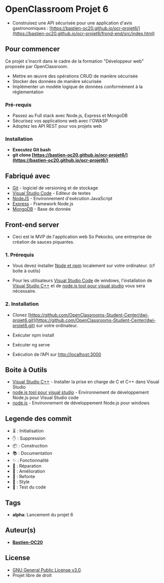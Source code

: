 # OpenClassroom Projet 6

- Construisez une API sécurisée pour une application d'avis gastronomiques : [https://bastien-oc20.github.io/ocr-projet6/](https://bastien-oc20.github.io/ocr-projet6/frond-end/src/index.html)

## Pour commencer

Ce projet s'inscrit dans le cadre de la formation "Développeur web" proposée par OpenClassroom.

- Mettre en œuvre des opérations CRUD de manière sécurisée
- Stocker des données de manière sécurisée
- Implémenter un modèle logique de données conformément à la réglementation

### Pré-requis

- Passez au Full stack avec Node.js, Express et MongoDB
- Sécurisez vos applications web avec l'OWASP
- Adoptez les API REST pour vos projets web

### Installation

- **Executez Git bash**
- **git clone [https://bastien-oc20.github.io/ocr-projet6/](https://bastien-oc20.github.io/ocr-projet6/)**

## Fabriqué avec

- [Git](https://git-scm.com/download/win) - logiciel de versioning et de stockage
- [Visual Studio Code](https://code.visualstudio.com/) - Editeur de textes
- [NodeJS](https://nodejs.org/fr/) - Environnement d'exécution JavaScript
- [Express](https://expressjs.com/fr/) - Framework Node.js
- [MongoDB](https://www.mongodb.com/fr) - Base de donnée

## Front-end server

- Ceci est le MVP de l'application web So Pekocko, une entreprise de création de sauces piquantes.

### 1. Prérequis

- Vous devez installer [Node et npm](https://visualstudio.microsoft.com/fr/vs/features/node-js/) localement sur votre ordinateur.
  (cf boite à outils)

- Pour les utilisateurs [Visual Studio Code](https://code.visualstudio.com/) de windows, l'installation de [Visual Studio C++](https://docs.microsoft.com/fr-fr/cpp/build/vscpp-step-0-installation?view=vs-2019#:~:text=Open%20the%20program%20from%20the,Visual%20C%2B%2B%20components%20to%20install.) et de [node.js tool pour visual studio](https://visualstudio.microsoft.com/fr/vs/features/node-js/) vous sera nécessaire.

### 2. Installation

- Clonez [https://github.com/OpenClassrooms-Student-Center/dwj-projet6.git](https://github.com/OpenClassrooms-Student-Center/dwj-projet6.git) sur votre ordinateur.

- Exécuter npm install
- Exécuter ng serve
- Exécution de l’API sur [http://localhost:3000](http://localhost:3000)

## Boite à Outils

- [Visual Studio C++](https://docs.microsoft.com/fr-fr/cpp/build/vscpp-step-0-installation?view=vs-2019#:~:text=Open%20the%20program%20from%20the,Visual%20C%2B%2B%20components%20to%20install.) - Installer la prise en charge de C et C++ dans Visual Studio
- [node.js tool pour visual studio](https://visualstudio.microsoft.com/fr/vs/features/node-js/) - Environnement de développement Node.js pour Visual Studio code
- [node.js](https://blog.lesieur.name/installer-et-utiliser-nodejs-sous-windows/) - Environnement de développement Node.js pour windows

## Legende des commit

- ⏳ : Initialisation
- ✋ : Suppression
- 📦 : Construction
- 📚 : Documentation
- ✨ : Fonctionnalité
- 🐛 : Réparation
- 🚀 : Amélioration
- 🔨 : Refonte
- 🎨 : Style
- 🔬 : Test du code

## Tags

- **alpha**: Lancement du projet 6

## Auteur(s)

- [**Bastien-OC20**](https://github.com/Bastien-OC20/)

## License

- [GNU General Public License v3.0]('').
- Projet libre de droit
